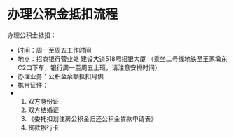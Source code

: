 ---
---
# 办理公积金抵扣流程

办理公积金抵扣：

- 时间：周一至周五工作时间
- 地点：招商银行营业处  建设大道518号招银大厦 （乘坐二号线地铁至王家墩东C2口下车，银行周一至周五上班，请注意安排时间）
- 办理业务：公积金余额抵扣月供
- 携带证件：
- 1. 双方身份证
  2. 双方结婚证
  3. 《委托扣划住房公积金归还公积金贷款申请表》
  4. 贷款银行卡